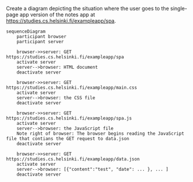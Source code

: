 Create a diagram depicting the situation where the user goes to the single-page app version of the notes app at https://studies.cs.helsinki.fi/exampleapp/spa.

```mermaid
sequenceDiagram
    participant browser
    participant server

    browser->>server: GET https://studies.cs.helsinki.fi/exampleapp/spa
    activate server
    server-->browser: HTML document
    deactivate server

    browser->>server: GET https://studies.cs.helsinki.fi/exampleapp/main.css
    activate server
    server-->browser: the CSS file
    deactivate server

    browser->>server: GET https://studies.cs.helsinki.fi/exampleapp/spa.js
    activate server
    server-->browser: the JavaScript file
    Note right of browser: The browser begins reading the JavaScript file that contians the GET request to data.json
    deactivate server

    browser->>server: GET https://studies.cs.helsinki.fi/exampleapp/data.json
    activate server
    server-->browser: [{"content":"test", "date": ... }, ... ]
    deactivate server
```
